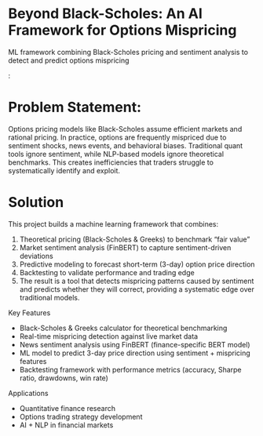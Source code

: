 # Beyond Black-Scholes: An AI Framework for Options Mispricing
ML framework combining Black-Scholes pricing and sentiment analysis to detect and predict options mispricing

:

# Problem Statement:

Options pricing models like Black-Scholes assume efficient markets and rational pricing. In practice, options are frequently mispriced due to sentiment shocks, news events, and behavioral biases. Traditional quant tools ignore sentiment, while NLP-based models ignore theoretical benchmarks. This creates inefficiencies that traders struggle to systematically identify and exploit.

# Solution
This project builds a machine learning framework that combines:
1. Theoretical pricing (Black-Scholes & Greeks) to benchmark “fair value”
2. Market sentiment analysis (FinBERT) to capture sentiment-driven deviations
3. Predictive modeling to forecast short-term (3-day) option price direction
4. Backtesting to validate performance and trading edge
5. The result is a tool that detects mispricing patterns caused by sentiment and predicts whether they will correct, providing a systematic edge over traditional models.

Key Features

- Black-Scholes & Greeks calculator for theoretical benchmarking
- Real-time mispricing detection against live market data
- News sentiment analysis using FinBERT (finance-specific BERT model)
- ML model to predict 3-day price direction using sentiment + mispricing features
- Backtesting framework with performance metrics (accuracy, Sharpe ratio, drawdowns, win rate)

Applications
- Quantitative finance research
- Options trading strategy development
- AI + NLP in financial markets

